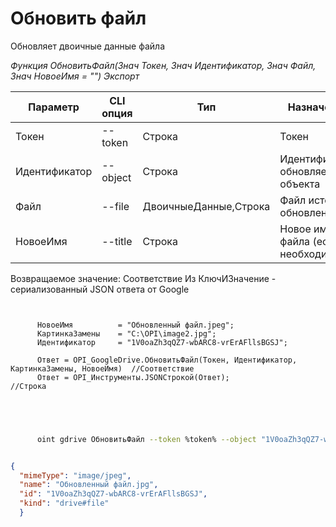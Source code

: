 ﻿---
sidebar_position: 8
---

# Обновить файл
 Обновляет двоичные данные файла


*Функция ОбновитьФайл(Знач Токен, Знач Идентификатор, Знач Файл, Знач НовоеИмя = "") Экспорт*

  | Параметр | CLI опция | Тип | Назначение |
  |-|-|-|-|
  | Токен | --token | Строка | Токен |
  | Идентификатор | --object | Строка | Идентификатор обновляемого объекта |
  | Файл | --file | ДвоичныеДанные,Строка | Файл источник обновления |
  | НовоеИмя | --title | Строка | Новое имя файла (если необходимо) |

  
  Возвращаемое значение:   Соответствие Из КлючИЗначение - сериализованный JSON ответа от Google

```bsl title="Пример кода"
	
      
      НовоеИмя          = "Обновленный файл.jpeg";
      КартинкаЗамены    = "C:\OPI\image2.jpg";
      Идентификатор     = "1V0oaZh3qQZ7-wbARC8-vrErAFllsBGSJ";
      
      Ответ = OPI_GoogleDrive.ОбновитьФайл(Токен, Идентификатор, КартинкаЗамены, НовоеИмя)  //Соответствие
      Ответ = OPI_Инструменты.JSONСтрокой(Ответ);                                           //Строка
      
    
	
```

```sh title="Пример команды CLI"
    
      oint gdrive ОбновитьФайл --token %token% --object "1V0oaZh3qQZ7-wbARC8-vrErAFllsBGSJ" --file %file% --title "Обновленный файл.jpeg"


```


```json title="Результат"

{
  "mimeType": "image/jpeg",
  "name": "Обновленный файл.jpg",
  "id": "1V0oaZh3qQZ7-wbARC8-vrErAFllsBGSJ",
  "kind": "drive#file"
  }

```
